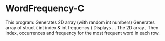 # WordFrequency-C

 This program:
        Generates 2D array (with random int numbers)
        Generates array of struct ( int index & int frequency )
        Displays ... The 2D array , Then index, occurrences and frequency
        for the most frequent word in each row.
